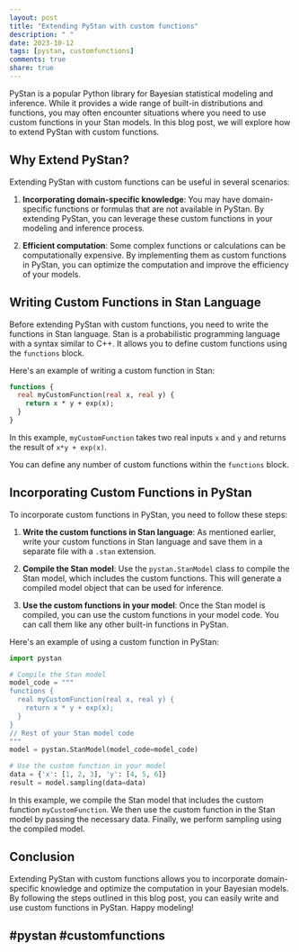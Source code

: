 ```yaml
---
layout: post
title: "Extending PyStan with custom functions"
description: " "
date: 2023-10-12
tags: [pystan, customfunctions]
comments: true
share: true
---
```


PyStan is a popular Python library for Bayesian statistical modeling and inference. While it provides a wide range of built-in distributions and functions, you may often encounter situations where you need to use custom functions in your Stan models. In this blog post, we will explore how to extend PyStan with custom functions.

## Why Extend PyStan?

Extending PyStan with custom functions can be useful in several scenarios:

1. **Incorporating domain-specific knowledge**: You may have domain-specific functions or formulas that are not available in PyStan. By extending PyStan, you can leverage these custom functions in your modeling and inference process.

2. **Efficient computation**: Some complex functions or calculations can be computationally expensive. By implementing them as custom functions in PyStan, you can optimize the computation and improve the efficiency of your models.

## Writing Custom Functions in Stan Language

Before extending PyStan with custom functions, you need to write the functions in Stan language. Stan is a probabilistic programming language with a syntax similar to C++. It allows you to define custom functions using the `functions` block.

Here's an example of writing a custom function in Stan:

```stan
functions {
  real myCustomFunction(real x, real y) {
    return x * y + exp(x);
  }
}
```

In this example, `myCustomFunction` takes two real inputs `x` and `y` and returns the result of `x*y + exp(x)`.

You can define any number of custom functions within the `functions` block.

## Incorporating Custom Functions in PyStan

To incorporate custom functions in PyStan, you need to follow these steps:

1. **Write the custom functions in Stan language**: As mentioned earlier, write your custom functions in Stan language and save them in a separate file with a `.stan` extension.

2. **Compile the Stan model**: Use the `pystan.StanModel` class to compile the Stan model, which includes the custom functions. This will generate a compiled model object that can be used for inference.

3. **Use the custom functions in your model**: Once the Stan model is compiled, you can use the custom functions in your model code. You can call them like any other built-in functions in PyStan.

Here's an example of using a custom function in PyStan:

```python
import pystan

# Compile the Stan model
model_code = """
functions {
  real myCustomFunction(real x, real y) {
    return x * y + exp(x);
  }
}
// Rest of your Stan model code
"""
model = pystan.StanModel(model_code=model_code)

# Use the custom function in your model
data = {'x': [1, 2, 3], 'y': [4, 5, 6]}
result = model.sampling(data=data)
```

In this example, we compile the Stan model that includes the custom function `myCustomFunction`. We then use the custom function in the Stan model by passing the necessary data. Finally, we perform sampling using the compiled model.

## Conclusion

Extending PyStan with custom functions allows you to incorporate domain-specific knowledge and optimize the computation in your Bayesian models. By following the steps outlined in this blog post, you can easily write and use custom functions in PyStan. Happy modeling!

## #pystan #customfunctions